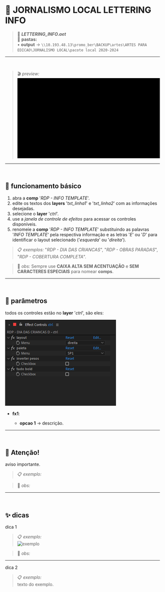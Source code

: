 # 📓 JORNALISMO LOCAL LETTERING INFO

> 📑 ***LETTERING_INFO.aet***\
> 📂 **pastas:**\
> • **output** → `\\10.193.48.13\promo_ber\BACKUP\artes\ARTES PARA EDICAO\JORNALISMO LOCAL\pacote local 2020-2024`

---

<br>

> 🎬 *preview:*\
> ![preview](RODAPE_INFO/preview.gif)

---

<br>

## 📍 funcionamento básico

1. abra a **comp** '*RDP - INFO TEMPLATE*'.
2. edite os textos dos **layers** '*txt_linha1*' e '*txt_linha2*' com as informações desejadas.
3. selecione o **layer** '*ctrl*'.
4. use a *janela de controle de efeitos* para acessar os controles disponíveis.
5. renomeie a **comp** '*RDP - INFO TEMPLATE*' substituindo as palavras '*INFO TEMPLATE*' pela respectiva informação e as letras '*E*' ou '*D*' para identificar o layout selecionado ('*esquerda*' ou '*direita*').

> 📋 *exemplos:* "*RDP - DIA DAS CRIANCAS*", "*RDP - OBRAS PARADAS*", "*RDP - COBERTURA COMPLETA*".

> 🚩 *obs:* Sempre use **CAIXA ALTA SEM ACENTUAÇÃO** e **SEM CARACTERES ESPECIAIS** para nomear **comps**.

---

<br>

## 📍 parâmetros

todos os controles estão no **layer** '*ctrl*', são eles:

![fx](RODAPE_INFO/ctrl.png)

- **fx1**:

  - **opcao 1** → descrição.

---

<br>

## 🚨 Atenção!

aviso importante.

> 📋 *exemplo:*

> 🚩 *obs:*

---

<br>

## ✨ dicas

dica 1

> 📋 *exemplo:*\
> ![exemplo](pasta/arquivo.png)

> 🚩 *obs:*

---

dica 2

> 📋 *exemplo:*\
> texto do exemplo.
